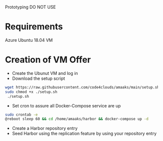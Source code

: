 Prototyping DO NOT USE

# Requirements
Azure Ubuntu 18.04 VM

# Creation of VM Offer
- Create the Ubunut VM and log in
- Download the setup script
``` bash
wget https://raw.githubusercontent.com/code4clouds/amaaks/main/setup.sh
sudo chmod +x ./setup.sh
 ./setup.sh
```
- Set cron to assure all Docker-Compose service are up
``` bash
sudo crontab -e
@reboot sleep 60 && cd /home/amaaks/harbor && docker-compose up -d
```
- Create a Harbor repository entry
- Seed Harbor using the replication feature by using your repository entry
